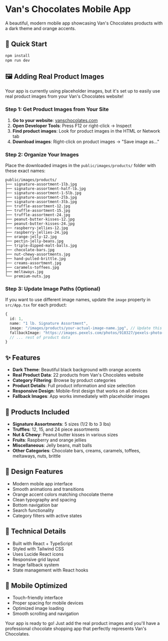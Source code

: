 # Van's Chocolates Mobile App

A beautiful, modern mobile app showcasing Van's Chocolates products with a dark theme and orange accents.

## 🚀 Quick Start

```bash
npm install
npm run dev
```

## 🖼️ Adding Real Product Images

Your app is currently using placeholder images, but it's set up to easily use real product images from your Van's Chocolates website!

### Step 1: Get Product Images from Your Site

1. **Go to your website**: [vanschocolates.com](https://vanschocolates.com/)
2. **Open Developer Tools**: Press F12 or right-click → Inspect
3. **Find product images**: Look for product images in the HTML or Network tab
4. **Download images**: Right-click on product images → "Save image as..."

### Step 2: Organize Your Images

Place the downloaded images in the `public/images/products/` folder with these exact names:

```
public/images/products/
├── signature-assortment-1lb.jpg
├── signature-assortment-half-lb.jpg
├── signature-assortment-1-5lb.jpg
├── signature-assortment-2lb.jpg
├── signature-assortment-3lb.jpg
├── truffle-assortment-12.jpg
├── truffle-assortment-15.jpg
├── truffle-assortment-24.jpg
├── peanut-butter-kisses-12.jpg
├── peanut-butter-kisses-24.jpg
├── raspberry-jellies-12.jpg
├── raspberry-jellies-24.jpg
├── orange-jelly-12.jpg
├── pectin-jelly-beans.jpg
├── triple-dipped-malt-balls.jpg
├── chocolate-bars.jpg
├── nut-chewy-assortments.jpg
├── hand-pulled-brittle.jpg
├── creams-assortment.jpg
├── caramels-toffees.jpg
├── meltaways.jpg
└── premium-nuts.jpg
```

### Step 3: Update Image Paths (Optional)

If you want to use different image names, update the `image` property in `src/App.tsx` for each product:

```typescript
{
  id: 1,
  name: "1 lb. Signature Assortment",
  image: "/images/products/your-actual-image-name.jpg", // Update this
  fallbackImage: "https://images.pexels.com/photos/918327/pexels-photo-918327.jpeg",
  // ... rest of product data
}
```

## ✨ Features

- **Dark Theme**: Beautiful black background with orange accents
- **Real Product Data**: 22 products from Van's Chocolates website
- **Category Filtering**: Browse by product categories
- **Product Details**: Full product information and size selection
- **Responsive Design**: Mobile-first design that works on all devices
- **Fallback Images**: App works immediately with placeholder images

## 🍫 Products Included

- **Signature Assortments**: 5 sizes (1/2 lb to 3 lbs)
- **Truffles**: 12, 15, and 24 piece assortments
- **Nut & Chewy**: Peanut butter kisses in various sizes
- **Fruits**: Raspberry and orange jellies
- **Miscellaneous**: Jelly beans, malt balls
- **Other Categories**: Chocolate bars, creams, caramels, toffees, meltaways, nuts, brittle

## 🎨 Design Features

- Modern mobile app interface
- Smooth animations and transitions
- Orange accent colors matching chocolate theme
- Clean typography and spacing
- Bottom navigation bar
- Search functionality
- Category filters with active states

## 🔧 Technical Details

- Built with React + TypeScript
- Styled with Tailwind CSS
- Uses Lucide React icons
- Responsive grid layout
- Image fallback system
- State management with React hooks

## 📱 Mobile Optimized

- Touch-friendly interface
- Proper spacing for mobile devices
- Optimized image loading
- Smooth scrolling and navigation

Your app is ready to go! Just add the real product images and you'll have a professional chocolate shopping app that perfectly represents Van's Chocolates.

